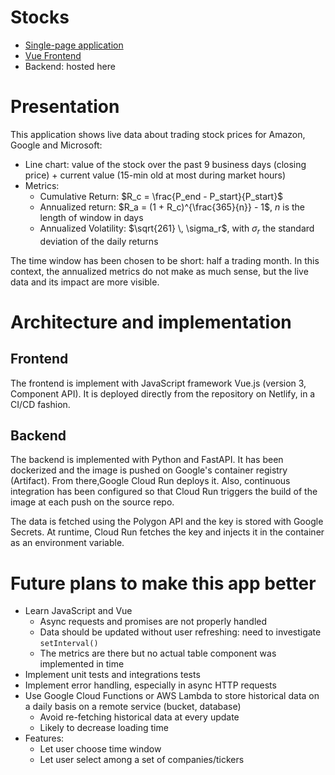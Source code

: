 # Stocks

* [Single-page application](https://stocks.vlgdata.io/)
* [Vue Frontend](https://github.com/datatrigger/stocks_frontend)
* Backend: hosted here

# Presentation

This application shows live data about trading stock prices for Amazon, Google and Microsoft:
* Line chart: value of the stock over the past 9 business days (closing price) + current value (15-min old at most during market hours)
* Metrics:
    * Cumulative Return: $R_c = \frac{P_end - P_start}{P_start}$
    * Annualized return: $R_a = (1 + R_c)^{\frac{365}{n}} - 1$, $n$ is the length of window in days
    * Annualized Volatility: $\sqrt{261} \, \sigma_r$, with $\sigma_r$ the standard deviation of the daily returns

The time window has been chosen to be short: half a trading month. In this context, the annualized metrics do not make as much sense, but the live data and its impact are more visible.

# Architecture and implementation

## Frontend

The frontend is implement with JavaScript framework Vue.js (version 3, Component API). It is deployed directly from the repository on Netlify, in a CI/CD fashion.

## Backend

The backend is implemented with Python and FastAPI. It has been dockerized and the image is pushed on Google's container registry (Artifact). From there,Google Cloud Run deploys it. Also, continuous integration has been configured so that Cloud Run triggers the build of the image at each push on the source repo.

The data is fetched using the Polygon API and the key is stored with Google Secrets. At runtime, Cloud Run fetches the key and injects it in the container as an environment variable.

# Future plans to make this app better

* Learn JavaScript and Vue
    * Async requests and promises are not properly handled
    * Data should be updated without user refreshing: need to investigate `setInterval()`
    * The metrics are there but no actual table component was implemented in time
* Implement unit tests and integrations tests
* Implement error handling, especially in async HTTP requests
* Use Google Cloud Functions or AWS Lambda to store historical data on a daily basis on a remote service (bucket, database)
    * Avoid re-fetching historical data at every update
    * Likely to decrease loading time
* Features:
    * Let user choose time window
    * Let user select among a set of companies/tickers
